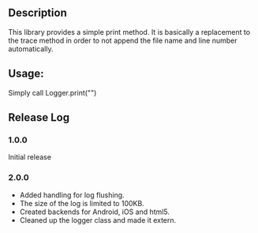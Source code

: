 ## Description

This library provides a simple print method. It is basically a replacement to the trace method in order to not append the file name and line number automatically.

## Usage:

Simply call Logger.print("<some string>")

## Release Log

### 1.0.0

Initial release

### 2.0.0

- Added handling for log flushing.
- The size of the log is limited to 100KB.
- Created backends for Android, iOS and html5.
- Cleaned up the logger class and made it extern.
